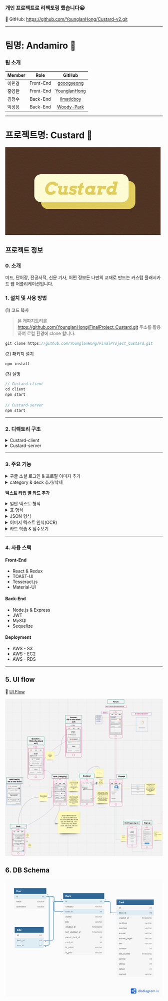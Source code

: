 ### 개인 프로젝트로 리팩토링 했습니다😀

🔗 GitHub: https://github.com/YounglanHong/Custard-v2.git

***

# 팀명: Andamiro 🙏

### 팀 소개

| Member   |     Role      |  GitHub |
|:----------|:-------------:|:------:|
|이민경|Front-End|[gooogyeong](https://github.com/gooogyeong)|
|홍영란|Front-End|[YounglanHong](https://github.com/YounglanHong)|
|김정수|Back-End|[ilmaticboy](https://github.com/ilmaticboy)|
|박성용|Back-End|[Woody-Park](https://github.com/Woody-Park)|


***
# 프로젝트명: Custard 🍮
![Custard](./assets/Custard_logo.png) 

## 프로젝트 정보
### 0. 소개
미드, 단어장, 전공서적, 신문 기사, 어떤 정보든 나만의 교재로 만드는 커스텀 플래시카드 웹 어플리케이션입니다.

### 1. 설치 및 사용 방법

(1) 코드 복사

> 본 레파지토리를 https://github.com/YounglanHong/FinalProject_Custard.git 주소를 활용하여 로컬 환경에 clone 합니다. 
```js
git clone https://github.com/YounglanHong/FinalProject_Custard.git
```
(2) 패키지 설치
```js
npm install
```
(3) 실행
```js
// Custard-client 
cd client
npm start

// Custard-server
npm start
```

***

### 2. 디렉토리 구조
<details>
<summary>Custard-client</summary>
     
```
├── src/
     └── components/
     |    ├──  Login/                      
     |    ├──  Signup/                
     |    ├──  Mypage/                     
     |    ├──  AllDeckList/                     
     |    ├──  Deck/                 
     |    ├──  Card/                   
     |    ├──  AddCard/                      
     |    ├──  Blank/                         
     |    ├──  Flashcard/                       
     |    ├──  Study/                   
     |    ├──  Score/                   
     |    └── root/       
     |         ├──  LoginRoot/   
     |         ├──  SignupRoot/ 
     |         └──  MypageRoot/    
     |    └──  selectMenu/               - menu list 기능
     |    └──  speedDial/                - speed dial 기능
     |    └──  textType/                 - AddCard에 필요한 함수들
     |
     ├── containers/
     |    ├──  Login/                      
     |    ├──  Signup/                
     |    ├──  Mypage/                     
     |    ├──  AllDeckList/                     
     |    ├──  Deck/                             
     |    ├──  AddCard/                      
     |    ├──  Blank/                         
     |    ├──  Flashcard/                       
     |    ├──  Study/                   
     |    └──  Score/                      
     |
     ├── actions/
     |    ├── allDeckListActions/                
     |    ├── cardActions/                       
     |    └── myPageActions/                 
     |
     ├── reducers/
     |    ├── cardReducer/                
     |    ├── deckReducer/               
     |    ├── mypageReducer/                           
     |    └── rootReducer/                 
     |
     ├── styles/                     - 주요 component css 파일
     ├── App                             
     ├── App.css                          
     └── index                            
```
</details>

<details>
<summary>Custard-server</summary>
     
```
└── controller/
     └── cards/
     |    ├──  index/                      
     |    ├──  card/                
     |    ├──  hinted/                     
     |    ├──  marked/                     
     |    ├──  update_card/                 
     |    ├──  correct/                             
     |    └──  wrong/       
     └── decks/
     |    ├──  category/                      
     |    ├──  deck/                
     |    ├──  index/                     
     |    ├──  update_cate/                                              
     |    └──  update_deck/   
     └── user/
     |    ├──  index/                      
     |    ├──  login/                
     |    ├──  profile/                     
     |    ├──  signout/                                              
     |    └──  signup/ 
     |
     ├── index/
     |
     ├── models/
     |    ├──  index/   
     |    ├──  Card/                      
     |    ├──  Category/                
     |    ├──  Deck/                     
     |    ├──  User/                                      
     |    └──  Like/                      
     |
     ├── routes/
     |    ├── cards/                
     |    ├── decks/                       
     |    └── users/                 
     |                          
     └── app                          
```

</details>

***

### 3. 주요 기능 
<details>
<summary>구글 소셜 로그인 & 프로필 이미지 추가</summary>
<img src="./assets/gif/login.gif"  width="600" height="300">
</details>

<details>
<summary>category & deck 추가/삭제</summary>
<img src="./assets/gif/category.gif"  width="600" height="300">
<img src="./assets/gif/deck.gif"  width="600" height="300">
</details>

**텍스트 타입 별 카드 추가**
<details>
<summary>일반 텍스트 형식</summary>
<img src="./assets/gif/addCard(text)2.gif"  width="600" height="300">
</details>

<details>
<summary>표 형식</summary>
<img src="./assets/gif/addCard(table).gif"  width="600" height="300">
</details>

<details>
<summary>JSON 형식</summary>
<img src="./assets/gif/addCard(json).gif"  width="600" height="300">
</details>

<details>
<summary>이미지 텍스트 인식(OCR)</summary>
<img src="./assets/gif/addCard(text-detect).gif"  width="600" height="300">
</details>

<details>
<summary>카드 학습 & 점수보기</summary>
<img src="./assets/gif/study.gif"  width="600" height="300">
</details>

***
  
### 4. 사용 스택
#### Front-End
* React & Redux
* TOAST-UI
* Tesseract.js
* Material-UI

#### Back-End
* Node.js & Express
* JWT
* MySQl
* Sequelize

#### Deployment
* AWS - S3
* AWS - EC2
* AWS - RDS

***

## 5. UI flow

🔗 [UI Flow](https://miro.com/app/board/o9J_kug6NV0=/)

![Custard UI Flow](./assets/UI_Flow.png)


## 6. DB Schema

![Custard DB Schema](./assets/DB_Schema.png)


